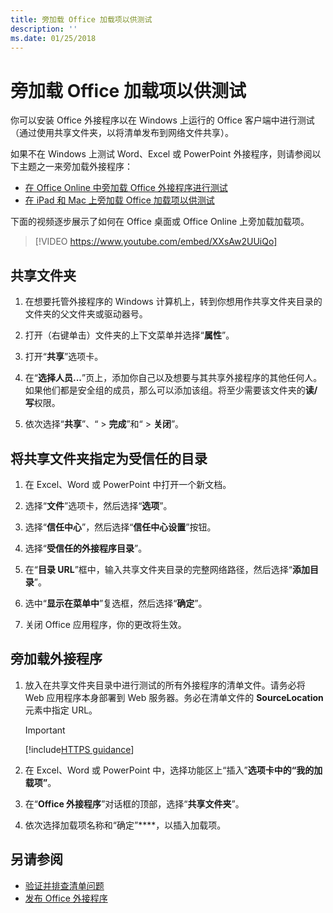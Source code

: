 ```yaml
---
title: 旁加载 Office 加载项以供测试
description: ''
ms.date: 01/25/2018
---
```


# <a name="sideload-office-add-ins-for-testing"></a>旁加载 Office 加载项以供测试

你可以安装 Office 外接程序以在 Windows 上运行的 Office 客户端中进行测试（通过使用共享文件夹，以将清单发布到网络文件共享）。 

如果不在 Windows 上测试 Word、Excel 或 PowerPoint 外接程序，则请参阅以下主题之一来旁加载外接程序：

- [在 Office Online 中旁加载 Office 外接程序进行测试](sideload-office-add-ins-for-testing.md)
- [在 iPad 和 Mac 上旁加载 Office 加载项以供测试](sideload-an-office-add-in-on-ipad-and-mac.md)

下面的视频逐步展示了如何在 Office 桌面或 Office Online 上旁加载加载项。  


> [!VIDEO https://www.youtube.com/embed/XXsAw2UUiQo]


## <a name="share-a-folder"></a>共享文件夹

1. 在想要托管外接程序的 Windows 计算机上，转到你想用作共享文件夹目录的文件夹的父文件夹或驱动器号。

2. 打开（右键单击）文件夹的上下文菜单并选择“**属性**”。

3. 打开“**共享**”选项卡。

4. 在“**选择人员...**”页上，添加你自己以及想要与其共享外接程序的其他任何人。如果他们都是安全组的成员，那么可以添加该组。将至少需要该文件夹的**读/写**权限。 

5. 依次选择“**共享**”、“ > **完成**”和“ > **关闭**”。


## <a name="specify-the-shared-folder-as-a-trusted-catalog"></a>将共享文件夹指定为受信任的目录
      
1. 在 Excel、Word 或 PowerPoint 中打开一个新文档。
    
2. 选择“**文件**”选项卡，然后选择“**选项**”。
    
3. 选择“**信任中心**”，然后选择“**信任中心设置**”按钮。
    
4. 选择“**受信任的外接程序目录**”。
    
5. 在“**目录 URL**”框中，输入共享文件夹目录的完整网络路径，然后选择“**添加目录**”。
    
6. 选中“**显示在菜单中**”复选框，然后选择“**确定**”。

7. 关闭 Office 应用程序，你的更改将生效。
    

## <a name="sideload-your-add-in"></a>旁加载外接程序

1. 放入在共享文件夹目录中进行测试的所有外接程序的清单文件。请务必将 Web 应用程序本身部署到 Web 服务器。务必在清单文件的 **SourceLocation** 元素中指定 URL。

    > [!IMPORTANT]
    > [!include[HTTPS guidance](../includes/https-guidance.md)]

2. 在 Excel、Word 或 PowerPoint 中，选择功能区上“插入”****选项卡中的“我的加载项”****。

3. 在“**Office 外接程序**”对话框的顶部，选择“**共享文件夹**”。

4. 依次选择加载项名称和“确定”****，以插入加载项。


## <a name="see-also"></a>另请参阅

- [验证并排查清单问题](troubleshoot-manifest.md)
- [发布 Office 外接程序](../publish/publish.md)
    
